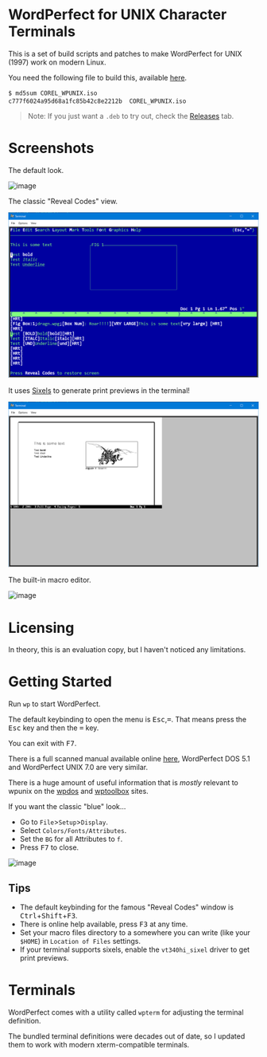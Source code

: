 # WordPerfect for UNIX Character Terminals

This is a set of build scripts and patches to make WordPerfect for UNIX (1997)
work on modern Linux.

You need the following file to build this, available
[here](https://winworldpc.com/product/wordperfect/7x-unix).

```
$ md5sum COREL_WPUNIX.iso
c777f6024a95d68a1fc85b42c8e2212b  COREL_WPUNIX.iso
```

> Note: If you just want a `.deb` to try out, check the [Releases](https://github.com/taviso/wpunix/releases) tab.

# Screenshots

The default look.

![image](https://user-images.githubusercontent.com/123814/179531850-7ed44cf6-2d7d-4d8c-960b-6086870bb4d4.png)

The classic "Reveal Codes" view.

![Screenshot](/doc/wpscreenshot-layout.png?raw=true "Layout")

It uses [Sixels](https://en.wikipedia.org/wiki/Sixel) to generate print previews in the terminal!

![Screenshot](/doc/wpscreenshot-sixels.png?raw=true "Print Preview")

The built-in macro editor.

![image](https://user-images.githubusercontent.com/123814/179529235-98f10f47-ad77-443e-8c54-b1b5139b585e.png)

# Licensing

In theory, this is an evaluation copy, but I haven't noticed any limitations.

# Getting Started

Run `wp` to start WordPerfect.

The default keybinding to open the menu is <kbd>Esc</kbd>,<kbd>=</kbd>. That means press the <kbd>Esc</kbd> key and then the <kbd>=</kbd> key.

You can exit with <kbd>F7</kbd>.

There is a full scanned manual available online [here](http://www.columbia.edu/~em36/wpdos/WPDOS51Reference.pdf), WordPerfect DOS 5.1 and WordPerfect UNIX 7.0 are very similar.

There is a huge amount of useful information that is *mostly* relevant to wpunix on the [wpdos](http://wpdos.org) and [wptoolbox](https://wptoolbox.com) sites.

If you want the classic "blue" look...

- Go to `File`>`Setup`>`Display`.
- Select `Colors/Fonts/Attributes`.
- Set the `BG` for all Attributes to `f`.
- Press <kbd>F7</kbd> to close.

![image](https://user-images.githubusercontent.com/123814/179447833-cb688b39-2aad-4816-a031-974df80e4663.png)

## Tips 

- The default keybinding for the famous "Reveal Codes" window is <kbd>Ctrl</kbd>+<kbd>Shift</kbd>+<kbd>F3</kbd>.
- There is online help available, press <kbd>F3</kbd> at any time.
- Set your macro files directory to a somewhere you can write (like your `$HOME`) in `Location of Files` settings.
- If your terminal supports sixels, enable the `vt340hi_sixel` driver to get print previews.

# Terminals

WordPerfect comes with a utility called `wpterm` for adjusting the terminal definition.

The bundled terminal definitions were decades out of date, so I updated them to work with modern xterm-compatible terminals.



